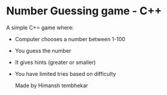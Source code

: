 # Number Guessing game - C++
A simple C+= game where:

- Computer chooses a number between 1-100
- You guess the number
- It gives hints (greater or smaller)
- You have limited tries based on difficulty

  Made by Himansh tembhekar
